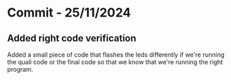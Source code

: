 # Commit - 25/11/2024

## Added right code verification

Added a small piece of code that flashes the leds differently if we're running the quali code or the final code so that we know that we're running the right program.